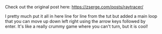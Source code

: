 Check out the original post here: https://zserge.com/posts/raytracer/

I pretty much put it all in here line for line from the tut but added a main loop that you can move up down left right using the arrow keys followed by enter. It's like a really crummy game where you can't turn, but it is cool!